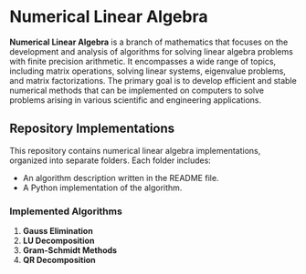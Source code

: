 ﻿# Numerical Linear Algebra
 
**Numerical Linear Algebra** is a branch of mathematics that focuses on the development and analysis of algorithms for solving linear algebra problems with finite precision arithmetic. It encompasses a wide range of topics, including matrix operations, solving linear systems, eigenvalue problems, and matrix factorizations. The primary goal is to develop efficient and stable numerical methods that can be implemented on computers to solve problems arising in various scientific and engineering applications.

## Repository Implementations

This repository contains numerical linear algebra implementations, organized into separate folders. Each folder includes:

- An algorithm description written in the README file.
- A Python implementation of the algorithm.

### Implemented Algorithms

1. **Gauss Elimination**
2. **LU Decomposition**
3. **Gram-Schmidt Methods**
4. **QR Decomposition**
